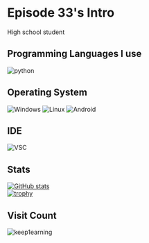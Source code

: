 # Episode 33's Intro
High school student
## Programming Languages I use
![python](https://img.shields.io/badge/-python-orange?style=for-the-badge&logo=python&logoColor=white)
## Operating System
![Windows](https://img.shields.io/badge/-windows-red?style=for-the-badge&logo=microsoft&logoColor=white)
![Linux](https://img.shields.io/badge/-Linux-green?style=for-the-badge&logo=linux&logoColor=white)
![Android](https://img.shields.io/badge/Android-3DDC84?style=for-the-badge&logo=android&logoColor=white)
## IDE
![VSC](https://img.shields.io/badge/-Visual%20Studio%20Code-%23796C8B?style=for-the-badge&logo=visualstudiocode&logoColor=white)
## Stats
[![GitHub stats](https://github-readme-stats.vercel.app/api?username=keep1earning&show_icons=true&title_color=fff&icon_color=79ff97&text_color=9f9f9f&bg_color=151515)](https://github.com/anuraghazra/github-readme-stats)  
[![trophy](https://github-profile-trophy.vercel.app/?username=keep1earning&theme=onedark&title=MultiLanguage,Commits,Issues,Repositories,Stars,Followers)](https://github.com/ryo-ma/github-profile-trophy)
## Visit Count
![keep1earning](https://moe-counter.glitch.me/get/@keep1earning?theme=asoul)

